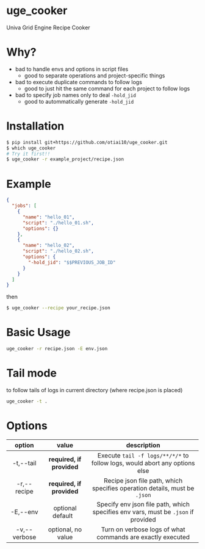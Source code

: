 # uge_cooker

Univa Grid Engine Recipe Cooker

# Why?

- bad to handle envs and options in script files
	- good to separate operations and project-specific things
- bad to execute duplicate commands to follow logs
	- good to just hit the same command for each project to follow logs
- bad to specify job names only to deal `-hold_jid`
	- good to autommatically generate `-hold_jid`

# Installation

```sh
$ pip install git+https://github.com/otiai10/uge_cooker.git
$ which uge_cooker
# Try it first!!
$ uge_cooker -r example_project/recipe.json
```


# Example

```json
{
  "jobs": [
    {
      "name": "hello_01",
      "script": "./hello_01.sh",
      "options": {}
    },
    {
      "name": "hello_02",
      "script": "./hello_02.sh",
      "options": {
        "-hold_jid": "$$PREVIOUS_JOB_ID"
      }
    }
  ]
}
```

then

```sh
$ uge_cooker --recipe your_recipe.json
```

# Basic Usage

```sh
uge_cooker -r recipe.json -E env.json
```

# Tail mode

to follow tails of logs in current directory (where recipe.json is placed)

```sh
uge_cooker -t .
```

# Options

| option | value | description |
|:-------:|:-------:|:-----------:|
| -t,--tail | **required, if provided** | Execute `tail -f logs/**/*/*` to follow logs, would abort any options else |
| -r,--recipe | **required, if provided** | Recipe json file path, which specifies operation details, must be `.json` |
| -E,--env    | optional default ` ` | Specify env json file path, which specifies env vars, must be `.json` if provided |
| -v,--verbose | optional, no value | Turn on verbose logs of what commands are exactly executed |
